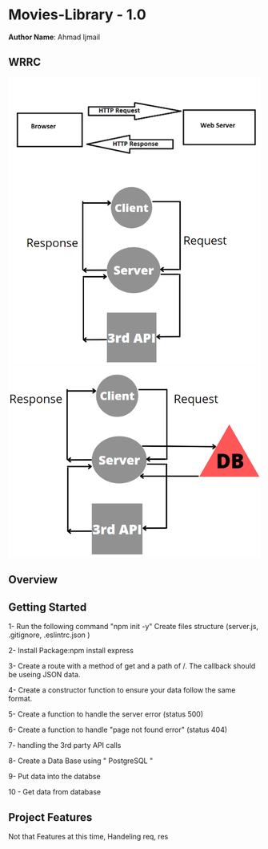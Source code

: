 # Movies-Library - 1.0

**Author Name**: Ahmad Ijmail

## WRRC
![](./assets/WRRC.png)
![](./assets/WRRC_API.png)
![](./assets/WRRC_API_DB.png)

## Overview

## Getting Started

1- Run the following command "npm init -y"
Create files structure (server.js, .gitignore, .eslintrc.json )

2- Install Package:npm install express 

3- Create a route with a method of get and a path of /. The callback should be useing JSON data.

4- Create a constructor function to ensure your data follow the same format.

5- Create a function to handle the server error (status 500)

6- Create a function to handle "page not found error" (status 404)

7- handling the 3rd party API calls

8- Create a Data Base using " PostgreSQL " 

9- Put data into the databse

10 - Get data from database

## Project Features
Not that Features at this time, Handeling req, res